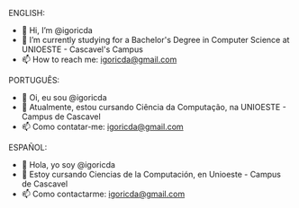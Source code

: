 ENGLISH:
- 👋 Hi, I’m @igoricda
- 🌱 I’m currently studying for a Bachelor's Degree in Computer Science at UNIOESTE - Cascavel's Campus
- 📫 How to reach me: igoricda@gmail.com

PORTUGUÊS:
- 👋 Oi, eu sou @igoricda
- 🌱 Atualmente, estou cursando Ciência da Computação, na UNIOESTE - Campus de Cascavel
- 📫 Como contatar-me: igoricda@gmail.com

ESPAÑOL:
- 👋 Hola, yo soy @igoricda
- 🌱 Estoy cursando Ciencias de la Computación, en Unioeste - Campus de Cascavel
- 📫 Como contactarme: igoricda@gmail.com

<!---
igoricda/igoricda is a ✨ special ✨ repository because its `README.md` (this file) appears on your GitHub profile.
You can click the Preview link to take a look at your changes.
--->

